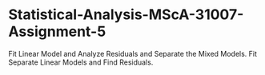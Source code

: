 # Statistical-Analysis-MScA-31007-Assignment-5
Fit Linear Model and Analyze Residuals and Separate the Mixed Models. Fit Separate Linear Models and Find Residuals.
